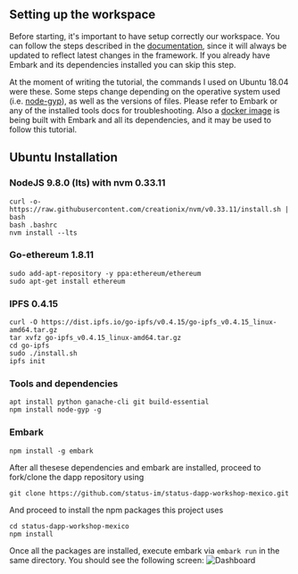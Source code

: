 ## Setting up the workspace

Before starting, it's important to have setup correctly our workspace. You can follow the steps described in the [documentation](https://embark.status.im/docs/), since it will always be updated to reflect latest changes in the framework. If you already have Embark and its dependencies installed you can skip this step.

At the moment of writing the tutorial, the commands I used on Ubuntu 18.04 were these. Some steps change depending on the operative system used (i.e. [node-gyp](https://github.com/nodejs/node-gyp)), as well as the versions of files. Please refer to Embark or any of the installed tools docs for troubleshooting. Also a [docker image](https://github.com/embark-framework/embark-docker/) is being built with Embark and all its dependencies, and it may be used to follow this tutorial.

## Ubuntu Installation

### NodeJS 9.8.0 (lts) with nvm 0.33.11
```
curl -o- https://raw.githubusercontent.com/creationix/nvm/v0.33.11/install.sh | bash
bash .bashrc
nvm install --lts
```
### Go-ethereum 1.8.11
```
sudo add-apt-repository -y ppa:ethereum/ethereum
sudo apt-get install ethereum
```

### IPFS 0.4.15
```
curl -O https://dist.ipfs.io/go-ipfs/v0.4.15/go-ipfs_v0.4.15_linux-amd64.tar.gz
tar xvfz go-ipfs_v0.4.15_linux-amd64.tar.gz
cd go-ipfs
sudo ./install.sh
ipfs init
```

### Tools and dependencies
```
apt install python ganache-cli git build-essential
npm install node-gyp -g
```

### Embark
```
npm install -g embark
```

After all thesese dependencies and embark are installed, proceed to fork/clone the dapp repository using

```
git clone https://github.com/status-im/status-dapp-workshop-mexico.git
```
And proceed to install the npm packages this project uses

```
cd status-dapp-workshop-mexico
npm install
```

Once all the packages are installed, execute embark via `embark run` in the same directory. You should see the following screen:
![Dashboard](https://raw.githubusercontent.com/status-im/status-dapp-workshop-mexico/tutorial-series/tutorial/images/dashboard.png)
